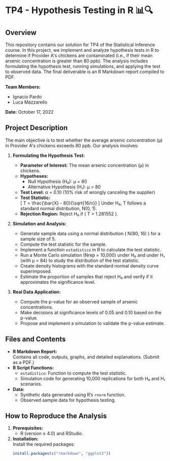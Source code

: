 # TP4 - Hypothesis Testing in R 📊🔍

## Overview
This repository contains our solution for TP4 of the Statistical Inference course. In this project, we implement and analyze hypothesis tests in R to determine if Provider A's chickens are contaminated (i.e., if their mean arsenic concentration is greater than 80 ppb). The analysis includes formulating the hypothesis test, running simulations, and applying the test to observed data. The final deliverable is an R Markdown report compiled to PDF.

**Team Members:**  
- Ignacio Pardo  
- Luca Mazzarello  

**Date:** October 17, 2022

## Project Description
The main objective is to test whether the average arsenic concentration (µ) in Provider A's chickens exceeds 80 ppb. Our analysis involves:

1. **Formulating the Hypothesis Test:**
   - **Parameter of Interest:** The mean arsenic concentration (µ) in chickens.
   - **Hypotheses:**  
     - Null Hypothesis (H₀): µ = 80  
     - Alternative Hypothesis (H₁): µ > 80  
   - **Test Level:** α = 0.10 (10% risk of wrongly canceling the supplier)
   - **Test Statistic:**  
     \[
     T = \frac{\bar{X} - 80}{\sqrt{16/n}}
     \]
     Under H₀, T follows a standard normal distribution, N(0, 1).
   - **Rejection Region:** Reject H₀ if \( T > 1.281552 \).

2. **Simulation and Analysis:**
   - Generate sample data using a normal distribution \( N(80, 16) \) for a sample size of 5.
   - Compute the test statistic for the sample.
   - Implement a function `estadistico` in R to calculate the test statistic.
   - Run a Monte Carlo simulation (Nrep = 10,000) under H₀ and under H₁ (with µ = 84) to study the distribution of the test statistic.
   - Create density histograms with the standard normal density curve superimposed.
   - Estimate the proportion of samples that reject H₀ and verify if it approximates the significance level.

3. **Real Data Application:**
   - Compute the p-value for an observed sample of arsenic concentrations.
   - Make decisions at significance levels of 0.05 and 0.10 based on the p-value.
   - Propose and implement a simulation to validate the p-value estimate.

## Files and Contents
- **R Markdown Report:**  
  Contains all code, outputs, graphs, and detailed explanations. (Submit as a PDF.)
- **R Script Functions:**  
  - `estadistico`: Function to compute the test statistic.
  - Simulation code for generating 10,000 replications for both H₀ and H₁ scenarios.
- **Data:**  
  - Synthetic data generated using R’s `rnorm` function.
  - Observed sample data for hypothesis testing.

## How to Reproduce the Analysis
1. **Prerequisites:**  
   - R (version ≥ 4.0) and RStudio.
2. **Installation:**  
   Install the required packages:
   ```R
   install.packages(c("rmarkdown", "ggplot2"))
